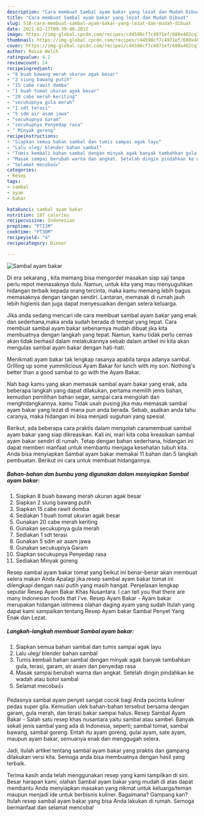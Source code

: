 ```yaml
---
description: "Cara membuat Sambal ayam bakar yang lezat dan Mudah Dibuat"
title: "Cara membuat Sambal ayam bakar yang lezat dan Mudah Dibuat"
slug: 518-cara-membuat-sambal-ayam-bakar-yang-lezat-dan-mudah-dibuat
date: 2021-02-17T09:39:40.281Z
image: https://img-global.cpcdn.com/recipes/c44598cf7c4971ef/680x482cq70/sambal-ayam-bakar-foto-resep-utama.jpg
thumbnail: https://img-global.cpcdn.com/recipes/c44598cf7c4971ef/680x482cq70/sambal-ayam-bakar-foto-resep-utama.jpg
cover: https://img-global.cpcdn.com/recipes/c44598cf7c4971ef/680x482cq70/sambal-ayam-bakar-foto-resep-utama.jpg
author: Rosie Welch
ratingvalue: 4.2
reviewcount: 14
recipeingredient:
- "8 buah bawang merah ukuran agak besar"
- "2 siung bawang putih"
- "15 cabe rawit domba"
- "1 buah tomat ukuran agak besar"
- "20 cabe merah keriting"
- "secukupnya gula merah"
- "1 sdt terasi"
- "5 sdm air asam jawa"
- "secukupnya Garam"
- "secukupnya Penyedap rasa"
- " Minyak goreng"
recipeinstructions:
- "Siapkan semua bahan sambal dan tumis sampai agak layu"
- "Lalu uleg/ blender bahan sambal"
- "Tumis kembali bahan sambal dengan minyak agak banyak tambahkan gula, terasi, garam, air asam dan penyedap rasa"
- "Masak sampai berubah warna dan angkat. Setelah dingin pindahkan ke wadah atau botol sambal"
- "Selamat mecoba👍"
categories:
- Resep
tags:
- sambal
- ayam
- bakar

katakunci: sambal ayam bakar 
nutrition: 187 calories
recipecuisine: Indonesian
preptime: "PT21M"
cooktime: "PT30M"
recipeyield: "4"
recipecategory: Dinner

---
```



![Sambal ayam bakar](https://img-global.cpcdn.com/recipes/c44598cf7c4971ef/680x482cq70/sambal-ayam-bakar-foto-resep-utama.jpg)

Di era  sekarang , kita memang bisa mengorder masakan siap saji tanpa perlu repot memasaknya dulu. Namun, untuk kita yang mau menyuguhkan hidangan terbaik kepada orang tercinta, maka kamu memang lebih bagus memasaknya dengan tangan sendiri. Lantaran, memasak di rumah jauh lebih higienis dan juga dapat menyesuaikan dengan selera keluarga.

Jika anda sedang mencari ide cara membuat sambal ayam bakar yang enak dan sederhana,maka anda sudah berada di tempat yang tepat. Cara membuat sambal ayam bakar  sebenarnya mudah dibuat jika kita membuatnya dengan langkah yang tepat. Namun, kamu tidak perlu cemas akan tidak berhasil dalam melakukannya 
sebab dalam artikel ini kita akan mengulas sambal ayam bakar dengan hati-hati.  

Menikmati ayam bakar tak lengkap rasanya apabila tanpa adanya sambal. Grilling up some yummilicious Ayam Bakar for lunch with my son. Nothing&#39;s better than a good sambal to go with the Ayam Bakar.

Nah bagi kamu yang akan memasak sambal ayam bakar yang enak, ada beberapa langkah yang dapat dilakukan, pertama memilih jenis bahan, kemudian pemilihan bahan segar, sampai cara mengolah dan menghidangkannya. kamu Tidak usah pusing jika mau memasak sambal ayam bakar yang lezat di mana pun anda berada. Sebab, asalkan anda  tahu caranya, maka hidangan ini bisa menjadi suguhan yang spesial.

Berikut, ada beberapa cara praktis  dalam mengolah caramembuat sambal ayam bakar yang siap dikreasikan. Kali ini, mari kita coba kreasikan sambal ayam bakar sendiri di rumah. Tetap dengan bahan sederhana, hidangan ini dapat memberi manfaat untuk membantu menjaga kesehatan tubuh kita. Anda bisa menyiapkan Sambal ayam bakar memakai 11 bahan dan 5 langkah pembuatan. Berikut ini cara untuk membuat hidangannya.

<!--inarticleads1-->

##### Bahan-bahan dan bumbu yang digunakan dalam menyiapkan Sambal ayam bakar:

1. Siapkan 8 buah bawang merah ukuran agak besar
1. Siapkan 2 siung bawang putih
1. Siapkan 15 cabe rawit domba
1. Sediakan 1 buah tomat ukuran agak besar
1. Gunakan 20 cabe merah keriting
1. Gunakan secukupnya gula merah
1. Sediakan 1 sdt terasi
1. Gunakan 5 sdm air asam jawa
1. Gunakan secukupnya Garam
1. Siapkan secukupnya Penyedap rasa
1. Sediakan  Minyak goreng


Resep sambal ayam bakar tomat yang beikut ini benar-benar akan membuat selera makan Anda Apalagi jika resep sambal ayam bakar tomat ini dilengkapi dengan nasi putih yang masih hangat. Penjelasan lengkap seputar Resep Ayam Bakar Khas Nusantara. I can tell you that there are many Indonesian foods that I&#39;ve. Resep Ayam Bakar - Ayam bakar merupakan hidangan istimewa olahan daging ayam yang sudah Itulah yang dapat kami sampaikan tentang Resep Ayam bakar Sambal Penyet Yang Enak dan Lezat. 

<!--inarticleads2-->

##### Langkah-langkah membuat Sambal ayam bakar:

1. Siapkan semua bahan sambal dan tumis sampai agak layu
1. Lalu uleg/ blender bahan sambal
1. Tumis kembali bahan sambal dengan minyak agak banyak tambahkan gula, terasi, garam, air asam dan penyedap rasa
1. Masak sampai berubah warna dan angkat. Setelah dingin pindahkan ke wadah atau botol sambal
1. Selamat mecoba👍


Pedasnya sambal ayam penyet sangat cocok bagi Anda pecinta kuliner pedas super gila. Kemudian ulek bahan-bahan tersebut bersama dengan garam, gula merah, dan terasi bakar sampai halus. Resep Sambal Ayam Bakar - Salah satu resep khas nusantara yaitu sambal atau sambel. Banyak sekali jenis sambal yang ada di Indonesia, seperti; sambal tomat, sambal bawang, sambal goreng. Entah itu ayam goreng, gulai ayam, sate ayam, maupun ayam bakar, semuanya enak dan menggugah selera. 

Jadi, itulah artikel tentang  sambal ayam bakar  yang praktis dan gampang dilakukan versi kita. Semoga anda bisa membuatnya dengan hasil yang terbaik. 

Terima kasih anda telah menggunakan resep yang kami tampilkan di sini. Besar harapan kami, olahan  Sambal ayam bakar yang mudah di atas dapat membantu Anda menyiapkan masakan yang nikmat untuk keluarga/teman maupun menjadi ide untuk berbisnis kuliner. Bagaimana? Gampang kan? Itulah resep sambal ayam bakar yang bisa Anda lakukan di rumah. Semoga bermanfaat dan selamat mencoba!

